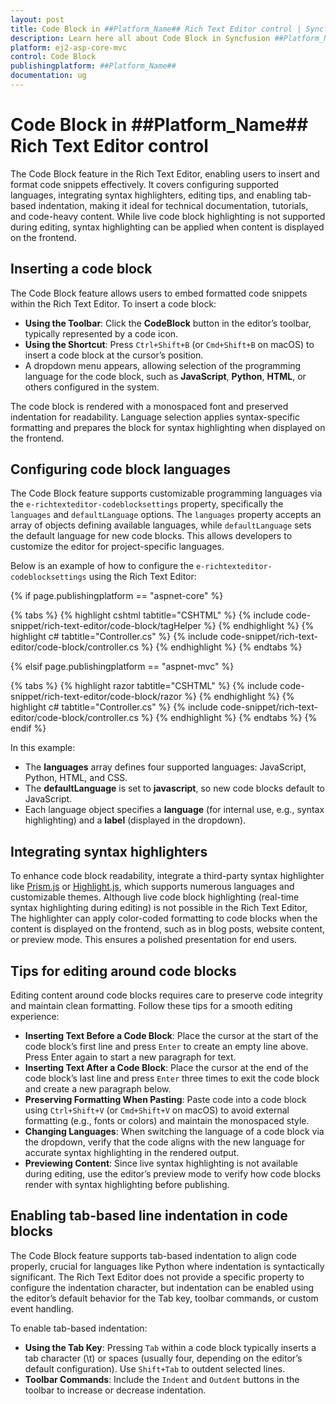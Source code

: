 ```yaml
---
layout: post
title: Code Block in ##Platform_Name## Rich Text Editor control | Syncfusion
description: Learn here all about Code Block in Syncfusion ##Platform_Name## Rich Text Editor control of Syncfusion Essential JS 2 and more.
platform: ej2-asp-core-mvc
control: Code Block
publishingplatform: ##Platform_Name##
documentation: ug
---
```


# Code Block in ##Platform_Name## Rich Text Editor control

The Code Block feature in the Rich Text Editor, enabling users to insert and format code snippets effectively. It covers configuring supported languages, integrating syntax highlighters, editing tips, and enabling tab-based indentation, making it ideal for technical documentation, tutorials, and code-heavy content. While live code block highlighting is not supported during editing, syntax highlighting can be applied when content is displayed on the frontend.

## Inserting a code block

The Code Block feature allows users to embed formatted code snippets within the Rich Text Editor. To insert a code block:

- **Using the Toolbar**: Click the **CodeBlock** button in the editor’s toolbar, typically represented by a code icon.
- **Using the Shortcut**: Press `Ctrl+Shift+B` (or `Cmd+Shift+B` on macOS) to insert a code block at the cursor’s position.
- A dropdown menu appears, allowing selection of the programming language for the code block, such as **JavaScript**, **Python**, **HTML**, or others configured in the system.

The code block is rendered with a monospaced font and preserved indentation for readability. Language selection applies syntax-specific formatting and prepares the block for syntax highlighting when displayed on the frontend.

## Configuring code block languages

The Code Block feature supports customizable programming languages via the `e-richtexteditor-codeblocksettings` property, specifically the `languages` and `defaultLanguage` options. The `languages` property accepts an array of objects defining available languages, while `defaultLanguage` sets the default language for new code blocks. This allows developers to customize the editor for project-specific languages.

Below is an example of how to configure the `e-richtexteditor-codeblocksettings` using the Rich Text Editor:

{% if page.publishingplatform == "aspnet-core" %}

{% tabs %}
{% highlight cshtml tabtitle="CSHTML" %}
{% include code-snippet/rich-text-editor/code-block/tagHelper %}
{% endhighlight %}
{% highlight c# tabtitle="Controller.cs" %}
{% include code-snippet/rich-text-editor/code-block/controller.cs %}
{% endhighlight %}
{% endtabs %}

{% elsif page.publishingplatform == "aspnet-mvc" %}

{% tabs %}
{% highlight razor tabtitle="CSHTML" %}
{% include code-snippet/rich-text-editor/code-block/razor %}
{% endhighlight %}
{% highlight c# tabtitle="Controller.cs" %}
{% include code-snippet/rich-text-editor/code-block/controller.cs %}
{% endhighlight %}
{% endtabs %}
{% endif %}

In this example:

* The **languages** array defines four supported languages: JavaScript, Python, HTML, and CSS.
* The **defaultLanguage** is set to **javascript**, so new code blocks default to JavaScript.
* Each language object specifies a **language** (for internal use, e.g., syntax highlighting) and a **label** (displayed in the dropdown).

## Integrating syntax highlighters

To enhance code block readability, integrate a third-party syntax highlighter like [Prism.js](https://prismjs.com/) or [Highlight.js](https://highlightjs.org/), which supports numerous languages and customizable themes. Although live code block highlighting (real-time syntax highlighting during editing) is not possible in the Rich Text Editor, The highlighter can apply color-coded formatting to code blocks when the content is displayed on the frontend, such as in blog posts, website content, or preview mode. This ensures a polished presentation for end users.

## Tips for editing around code blocks

Editing content around code blocks requires care to preserve code integrity and maintain clean formatting. Follow these tips for a smooth editing experience:
* **Inserting Text Before a Code Block**: Place the cursor at the start of the code block’s first line and press `Enter` to create an empty line above. Press Enter again to start a new paragraph for text.
* **Inserting Text After a Code Block**: Place the cursor at the end of the code block’s last line and press `Enter` three times to exit the code block and create a new paragraph below.
* **Preserving Formatting When Pasting**: Paste code into a code block using `Ctrl+Shift+V` (or `Cmd+Shift+V` on macOS) to avoid external formatting (e.g., fonts or colors) and maintain the monospaced style.
* **Changing Languages**: When switching the language of a code block via the dropdown, verify that the code aligns with the new language for accurate syntax highlighting in the rendered output.
* **Previewing Content**: Since live syntax highlighting is not available during editing, use the editor’s preview mode to verify how code blocks render with syntax highlighting before publishing.

## Enabling tab-based line indentation in code blocks

The Code Block feature supports tab-based indentation to align code properly, crucial for languages like Python where indentation is syntactically significant. The Rich Text Editor does not provide a specific property to configure the indentation character, but indentation can be enabled using the editor’s default behavior for the Tab key, toolbar commands, or custom event handling.

To enable tab-based indentation:

* **Using the Tab Key**: Pressing `Tab` within a code block typically inserts a tab character (\t) or spaces (usually four, depending on the editor’s default configuration). Use `Shift+Tab` to outdent selected lines.
* **Toolbar Commands**: Include the `Indent` and `Outdent` buttons in the toolbar to increase or decrease indentation.
